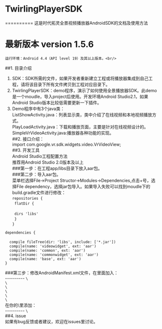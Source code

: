 # TwirlingPlayerSDK
==========
这是时代拓灵全景视频播放器AndroidSDK的文档及使用方法<br/>
# 最新版本 version 1.5.6
	运行环境：Android 4.4（API level 19）及其以上版本。<br/>
##1. 目录介绍<br/>
  1)	SDK：SDK所需的文件，如果开发者重新建立工程或将播放器集成到自己工程，请将该目录下所有文件拷贝到工程对应目录下。<br/>
  2)	TwirlingPlayerSDK：demo程序，演示了如何使用全景播放器SDK。此demo是一个moudle，导入project后使用。开发环境Android Studio2.1，如果Android Studio版本比较低需要更新一下插件。<br/>
  3)	Demo程序中有3个java类：<br/>
    ListShowActivity.java：列表显示类，类中介绍了在线视频和本地视频播放方式。<br/>
    PlayLoadActivity.java：下载和播放页面，主要是针对在线视频设计的。<br/>
    SimpleVrVideoActivity.java:播放器各种功能的实现。<br/>
##2. 接口介绍：<br/>
  import com.google.vr.sdk.widgets.video.VrVideoView;<br/>
##3. 开发工具<br/>
	Android Studio工程配置方法<br/>
	推荐用Android Studio 2.0版本及以上<br/>
###第一步：在工程app/libs目录下放入aar包。<br/>
###第二步：导入aar包。<br/>
    菜单栏选择File->Project Structor->Modules->Dependencies,点击+号，选择File dependency，选择jar包导入。如果导入失败可以找到moudle下的build.gradle文件进行修改：<br/>
<code>repositories {</code><br/>
<code>	flatDir {<br/></code><br/>
<code>		dirs 'libs'</code><br/>
<code>	}</code><br/>
<code>}</code><br/>
<p></p>
<code>dependencies {<br/></code><br/>
<code>	compile fileTree(dir: 'libs', include: ['*.jar'])</code><br/>
<code>	compile(name: 'videowidget', ext: 'aar')</code><br/>
<code>	compile(name: 'common', ext: 'aar')</code><br/>
<code>	compile(name: 'commonwidget', ext: 'aar')</code><br/>
<code>	compile(name: 'base', ext: 'aar')</code><br/>
<code>}</code><br/>
<p></p>
###第三步：修改AndroidManifest.xml文件，在里面加入：<br/>
----------
<!-- These permissions are used by Google VR SDK to get the best Google VR headset profiles. !-->
<code>\<uses-permission android:name="android.permission.INTERNET" /></code><br/>
<code>\<uses-permission android:name="android.permission.ACCESS_NETWORK_STATE" /></code><br/>
<code>\<uses-permission android:name="android.permission.READ_EXTERNAL_STORAGE" /></code><br/>
<code>\<uses-permission android:name="android.permission.ACCESS_NETWORK_STATE" /></code><br/>
<code>\<uses-permission android:name="android.permission.WRITE_EXTERNAL_STORAGE" /></code><br/>
<code>\<uses-permission android:name="android.permission.MOUNT_UNMOUNT_FILESYSTEMS"/></code><br/>
在你的\<intent-filter>里添加：<br/>
----------
<code>\<category android:name="com.google.intent.category.CARDBOARD" /></code><br/>
##4. issue<br/>
如果有bug反馈或者建议，欢迎在issues里讨论。<br/>

